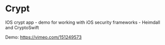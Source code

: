 # Crypt
IOS crypt app - demo for working with iOS security frameworks - Heimdall and CryptoSwift

Demo: https://vimeo.com/151249573
